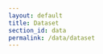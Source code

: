 ```yaml
---
layout: default
title: Dataset
section_id: data
permalink: /data/dataset
---
```


<div class="row" style="background: white; margin-top: 20px; margin-bottom: 60px">
  <div id="dataset"></div>
</div>
  <script>
      'use strict';

const e = React.createElement;

class PublicTaxon extends React.Component {

    render() {
     
  
      return e(
        ColBrowser.Dataset,
        { catalogueKey: '{{ site.react.datasetKey }}' , pathToTree: '{{ site.react.pathToTree }}', auth: '{{ site.react.auth }}', pathToSearch: '{{ site.react.pathToSearch }}', pageTitleTemplate: 'COL | __dataset__'}
      );
    }
  }

const domContainer = document.querySelector('#dataset');
ReactDOM.render(e(PublicTaxon), domContainer);
  </script>